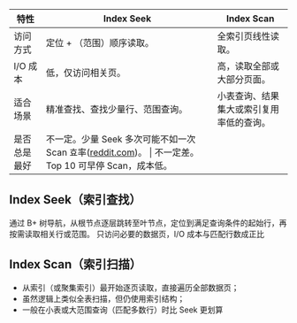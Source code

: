 | 特性     | Index Seek                                                                                                                                                                                                                                                                | Index Scan           |
| ------ | ------------------------------------------------------------------------------------------------------------------------------------------------------------------------------------------------------------------------------------------------------------------------- | -------------------- |
| 访问方式   | 定位 + （范围）顺序读取。                                                                                                                                                                                                                                                            | 全索引页线性读取。            |
| I/O 成本 | 低，仅访问相关页。                                                                                                                                                                                                                                                                 | 高，读取全部或大部分页面。        |
| 适合场景   | 精准查找、查找少量行、范围查询。                                                                                                                                                                                                                                                          | 小表查询、结果集大或索引复用率低的查询。 |
| 是否总是最好 | 不一定。少量 Seek 多次可能不如一次 Scan 효率([reddit.com](https://www.reddit.com/r/SQLServer/comments/1j6f7f7/index_scan_vs_index_seekwhen_it_does_tip_over/?utm_source=chatgpt.com "Index scan vs Index seek....when it does tip over from seek to scan"))。 \| 不一定差。Top 10 可早停 Scan，成本低。 |                      |

## Index Seek（索引查找）
通过 B+ 树导航，从根节点逐层跳转至叶节点，定位到满足查询条件的起始行，再按需读取相关行或范围。
只访问必要的数据页，I/O 成本与匹配行数成正比

## Index Scan（索引扫描）
- 从索引（或聚集索引）最开始逐页读取，直接遍历全部数据页；
- 虽然逻辑上类似全表扫描，但仍使用索引结构；
- 一般在小表或大范围查询（匹配多数行）时比 Seek 更划算
